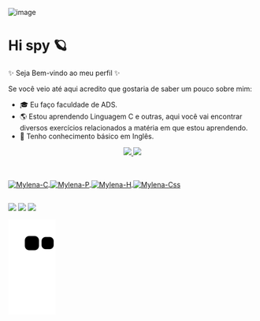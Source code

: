 ![image](https://user-images.githubusercontent.com/102628246/163064264-2b851d46-718f-469a-8240-b88b6d9989d1.png)




#                                                           Hi spy 🪐

   ✨ Seja Bem-vindo ao meu perfil ✨
 
 Se você veio até aqui acredito que gostaria de saber um pouco sobre mim:
  - 🎓 Eu faço faculdade de ADS.
  - 🌎 Estou aprendendo Linguagem C e outras, aqui você vai encontrar diversos exercícios relacionados a matéria em que estou aprendendo.
  - 💬 Tenho conhecimento básico em Inglês.
   
   
<div align="center">
  <a href="https://github.com/MylenaAndrade">
  <img height="145em" src="https://github-readme-stats.vercel.app/api?username=MylenaAndrade&show_icons=true&theme=dracula&include_all_commits=true&count_private=true"/>
  <img height="180em" src="https://github-readme-stats.vercel.app/api/top-langs/?username=MylenaAndrade&layout=compact&langs_count=7&theme=dracula"/>
</div>
   
##
   <div style="display: inline_block"><br>
    <img align="center" alt="Mylena-C" height="30" width="40" src="https://cdn.jsdelivr.net/gh/devicons/devicon/icons/c/c-original.svg" />
    <img align="center"  alt="Mylena-P" height="30" width="40" src="https://cdn.jsdelivr.net/gh/devicons/devicon/icons/python/python-original.svg" /> 
    <img align="center"  alt="Mylena-H" height="30" width="40" src="https://cdn.jsdelivr.net/gh/devicons/devicon/icons/html5/html5-original.svg" />
    <img align="center"  alt="Mylena-Css" height="30" width="40" src="https://cdn.jsdelivr.net/gh/devicons/devicon/icons/css3/css3-original.svg" /> 
    </div>   
   

##
   <div> 
  <a href="https://www.instagram.com/mylena__andrade/" target="_blank"><img src="https://img.shields.io/badge/-Instagram-%23E4405F?style=for-the-badge&logo=instagram&logoColor=white" target="_blank"></a> 
  <a href = "mailto:contatormylenaandrade200@gmail.com"><img src=https://img.shields.io/badge/Gmail-D14836?style=for-the-badge&logo=gmail&logoColor=white target="_blank"></a>
  <a href="https://www.linkedin.com/in/mylena-andrade-34417b19b" target="_blank"><img src="https://img.shields.io/badge/-LinkedIn-%230077B5?style=for-the-badge&logo=linkedin&logoColor=white" target="_blank"></a> 
      
    
![snake gif](https://github.com/MylenaAndrade/MylenaAndrade/blob/output/github-contribution-grid-snake.svg)
      
</div>
    
<!--
**MylenaAndrade/MylenaAndrade** is a ✨ _special_ ✨ repository because its `README.md` (this file) appears on your GitHub profile.

Here are some ideas to get you started:

- 🔭 I’m currently working on ...
- 🌱 I’m currently learning ...
- 👯 I’m looking to collaborate on ...
- 🤔 I’m looking for help with ...
- 💬 Ask me about ...
- 📫 How to reach me: ...
- 😄 Pronouns: ...
- ⚡ Fun fact: ...
-->
